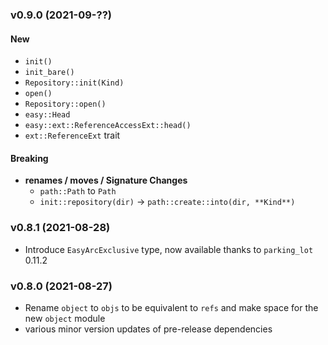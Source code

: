 ### v0.9.0 (2021-09-??)

#### New

- `init()`
- `init_bare()`
- `Repository::init(Kind)`
- `open()`
- `Repository::open()`
- `easy::Head`
- `easy::ext::ReferenceAccessExt::head()`
- `ext::ReferenceExt` trait

#### Breaking
- **renames / moves / Signature Changes**
    - `path::Path` to `Path`
    - `init::repository(dir)` -> `path::create::into(dir, **Kind**)`

### v0.8.1 (2021-08-28)

- Introduce `EasyArcExclusive` type, now available thanks to `parking_lot` 0.11.2

### v0.8.0 (2021-08-27)

- Rename `object` to `objs` to be equivalent to `refs` and make space for the new `object` module
- various minor version updates of pre-release dependencies

